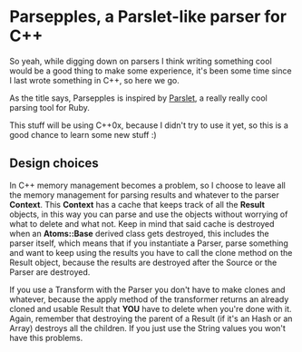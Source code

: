 Parsepples, a Parslet-like parser for C++
=========================================
So yeah, while digging down on parsers I think writing something cool would be a good thing
to make some experience, it's been some time since I last wrote something in C++, so here we go.

As the title says, Parsepples is inspired by [Parslet](http://kschiess.github.com/parslet/),
a really really cool parsing tool for Ruby.

This stuff will be using C++0x, because I didn't try to use it yet, so this is a good chance to
learn some new stuff :)

Design choices
--------------
In C++ memory management becomes a problem, so I choose to leave all the memory management for
parsing results and whatever to the parser **Context**. This **Context** has a cache that keeps track
of all the **Result** objects, in this way you can parse and use the objects without worrying of what
to delete and what not. Keep in mind that said cache is destroyed when an **Atoms::Base** derived class
gets destroyed, this includes the parser itself, which means that if you instantiate a Parser, parse
something and want to keep using the results you have to call the clone method on the Result object,
because the results are destroyed after the Source or the Parser are destroyed.

If you use a Transform with the Parser you don't have to make clones and whatever, because the apply
method of the transformer returns an already cloned and usable Result that **YOU** have to delete
when you're done with it. Again, remember that destroying the parent of a Result (if it's an Hash or
an Array) destroys all the children. If you just use the String values you won't have this problems.
